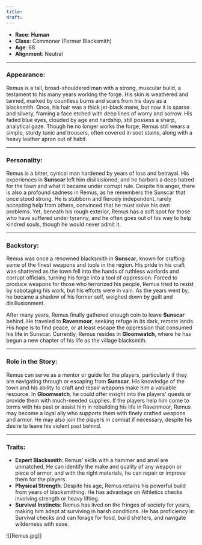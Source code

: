 ```yaml
---
title: 
draft:
---
```

- **Race**: **Human**
- **Class**: Commoner (Former Blacksmith)
- **Age**: 68
- **Alignment**: Neutral

---

### **Appearance**:

Remus is a tall, broad-shouldered man with a strong, muscular build, a testament to his many years working the forge. His skin is weathered and tanned, marked by countless burns and scars from his days as a blacksmith. Once, his hair was a thick jet-black mane, but now it is sparse and silvery, framing a face etched with deep lines of worry and sorrow. His faded blue eyes, clouded by age and hardship, still possess a sharp, analytical gaze. Though he no longer works the forge, Remus still wears a simple, sturdy tunic and trousers, often covered in soot stains, along with a heavy leather apron out of habit.

---

### **Personality**:

Remus is a bitter, cynical man hardened by years of loss and betrayal. His experiences in **Sunscar** left him disillusioned, and he harbors a deep hatred for the town and what it became under corrupt rule. Despite his anger, there is also a profound sadness in Remus, as he remembers the Sunscar that once stood strong. He is stubborn and fiercely independent, rarely accepting help from others, convinced that he must solve his own problems. Yet, beneath his rough exterior, Remus has a soft spot for those who have suffered under tyranny, and he often goes out of his way to help kindred souls, though he would never admit it.

---

### **Backstory**:

Remus was once a renowned blacksmith in **Sunscar**, known for crafting some of the finest weapons and tools in the region. His pride in his craft was shattered as the town fell into the hands of ruthless warlords and corrupt officials, turning his forge into a tool of oppression. Forced to produce weapons for those who terrorized his people, Remus tried to resist by sabotaging his work, but his efforts were in vain. As the years went by, he became a shadow of his former self, weighed down by guilt and disillusionment.

After many years, Remus finally gathered enough coin to leave **Sunscar** behind. He traveled to **Ravenmoor**, seeking refuge in its dark, remote lands. His hope is to find peace, or at least escape the oppression that consumed his life in Sunscar. Currently, Remus resides in **Gloomwatch**, where he has begun a new chapter of his life as the village blacksmith.

---

### **Role in the Story**:

Remus can serve as a mentor or guide for the players, particularly if they are navigating through or escaping from **Sunscar**. His knowledge of the town and his ability to craft and repair weapons make him a valuable resource. In **Gloomwatch**, he could offer insight into the players' quests or provide them with much-needed supplies. If the players help him come to terms with his past or assist him in rebuilding his life in Ravenmoor, Remus may become a loyal ally who supports them with finely crafted weapons and armor. He may also join the players in combat if necessary, despite his desire to leave his violent past behind.

---

### **Traits**:

- **Expert Blacksmith**: Remus’ skills with a hammer and anvil are unmatched. He can identify the make and quality of any weapon or piece of armor, and with the right materials, he can repair or improve them for the players.
- **Physical Strength**: Despite his age, Remus retains his powerful build from years of blacksmithing. He has advantage on Athletics checks involving strength or heavy lifting.
- **Survival Instincts**: Remus has lived on the fringes of society for years, making him adept at surviving in harsh conditions. He has proficiency in Survival checks and can forage for food, build shelters, and navigate wilderness with ease.

![[Remus.jpg]]